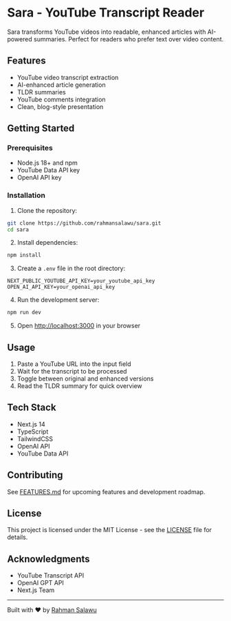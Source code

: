# Sara - YouTube Transcript Reader

Sara transforms YouTube videos into readable, enhanced articles with AI-powered summaries. Perfect for readers who prefer text over video content.

## Features

- YouTube video transcript extraction
- AI-enhanced article generation
- TLDR summaries
- YouTube comments integration
- Clean, blog-style presentation

## Getting Started

### Prerequisites

- Node.js 18+ and npm
- YouTube Data API key
- OpenAI API key

### Installation

1. Clone the repository:
```bash
git clone https://github.com/rahmansalawu/sara.git
cd sara
```

2. Install dependencies:
```bash
npm install
```

3. Create a `.env` file in the root directory:
```env
NEXT_PUBLIC_YOUTUBE_API_KEY=your_youtube_api_key
OPEN_AI_API_KEY=your_openai_api_key
```

4. Run the development server:
```bash
npm run dev
```

5. Open [http://localhost:3000](http://localhost:3000) in your browser

## Usage

1. Paste a YouTube URL into the input field
2. Wait for the transcript to be processed
3. Toggle between original and enhanced versions
4. Read the TLDR summary for quick overview

## Tech Stack

- Next.js 14
- TypeScript
- TailwindCSS
- OpenAI API
- YouTube Data API

## Contributing

See [FEATURES.md](FEATURES.md) for upcoming features and development roadmap.

## License

This project is licensed under the MIT License - see the [LICENSE](LICENSE) file for details.

## Acknowledgments

- YouTube Transcript API
- OpenAI GPT API
- Next.js Team

---
Built with ❤️ by [Rahman Salawu](https://github.com/rahmansalawu)
